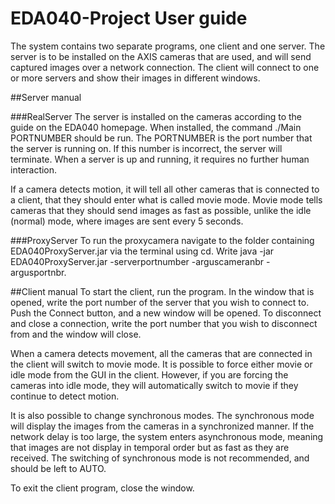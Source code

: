 # EDA040-Project User guide
The system contains two separate programs, one client and one server. The server is to be installed on the AXIS cameras that are used, and will send captured images over a network connection. The client will connect to one or more servers and show their images in different windows.

##Server manual

###RealServer
The server is installed on the cameras according to the guide on the EDA040 homepage. When installed, the command ./Main PORTNUMBER should be run. The PORTNUMBER is the port number that the server is running on. If this number is incorrect, the server will terminate. When a server is up and running, it requires no further human interaction. 

If a camera detects motion, it will tell all other cameras that is connected to a client, that they should enter what is called movie mode. Movie mode tells cameras that they should send images as fast as possible, unlike the idle (normal) mode, where images are sent every 5 seconds.

###ProxyServer
To run the proxycamera navigate to the folder containing EDA040ProxyServer.jar via the terminal using cd. Write java -jar EDA040ProxyServer.jar -serverportnumber -arguscameranbr -argusportnbr. 


##Client manual 
To start the client, run the program. In the window that is opened, write the port number of the server that you wish to connect to. Push the Connect button, and a new window will be opened. To disconnect and close a connection, write the port number that you wish to disconnect from and the window will close. 

When a camera detects movement, all the cameras that are connected in the client will switch to movie mode. It is possible to force either movie or idle mode from the GUI in the client. However, if you are forcing the cameras into idle mode, they will automatically switch to movie if they continue to detect motion. 

It is also possible to change synchronous modes. The synchronous mode will display the images from the cameras in a synchronized manner. If the network delay is too large, the system enters asynchronous mode, meaning that images are not display in temporal order but as fast as they are received. The switching of synchronous mode is not recommended, and should be left to AUTO. 

To exit the client program, close the window.



